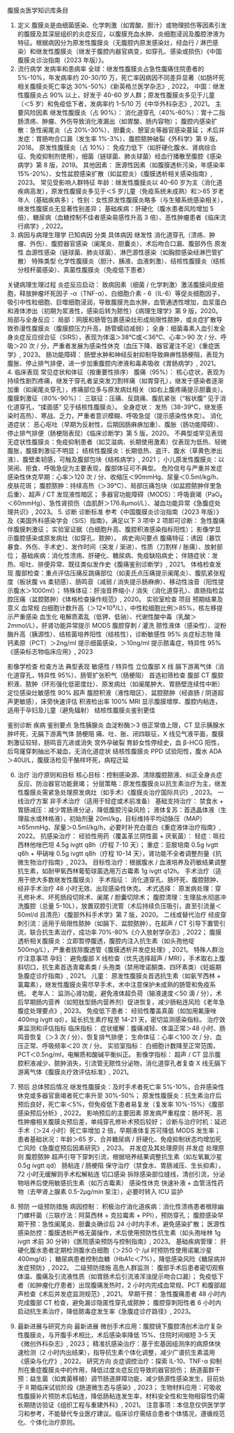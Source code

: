 腹膜炎医学知识库条目
1. 定义
腹膜炎是由细菌感染、化学刺激（如胃酸、胆汁）或物理损伤等因素引发的腹膜及其深层组织的炎症反应，以腹膜充血水肿、炎细胞浸润及腹腔渗液为特征。根据病因分为原发性腹膜炎（无腹腔内原发感染灶，经血行 / 淋巴感染）和继发性腹膜炎（继发于腹腔内器官病变，如穿孔、感染或损伤）《中国腹膜炎诊治指南（2023 年版）》。
2. 流行病学
发病率和患病率
全球：继发性腹膜炎占急性腹痛住院患者的 5%-10%，年发病率约 20-30/10 万，死亡率因病因不同差异显著（如肠坏死相关腹膜炎死亡率达 30%-50%）《新英格兰医学杂志》, 2022。
中国：继发性腹膜炎占 90% 以上，好发于 40-60 岁人群；原发性腹膜炎多见于儿童（＜5 岁）和免疫低下者，发病率约 1-5/10 万《中华外科杂志》, 2021。
主要风险因素
继发性腹膜炎（占 90%）：
消化道穿孔（40%-60%）：胃十二指肠溃疡、肿瘤、外伤导致消化液漏出（如胃酸、肠内容物）；
腹腔内感染扩散：急性阑尾炎（占 20%-30%）、胆囊炎、憩室炎等器官感染蔓延；
术后并发症：胃肠吻合口漏（发生率 1%-3%）、腹腔脓肿破裂《外科学》第 9 版，2018。
原发性腹膜炎（占 10%）：
免疫力低下（如肝硬化腹水、肾病综合征、免疫抑制剂使用），细菌（链球菌、肺炎球菌）经血行播散至腹腔《感染病学》第 8 版，2019。
其他因素：
医源性因素（如腹膜透析污染，年感染率 15%-20%）、女性盆腔感染扩散（如盆腔炎）《腹膜透析相关感染指南》, 2023。
常见受影响人群特征
年龄：继发性腹膜炎以 40-60 岁为主（消化道疾病高发），原发性腹膜炎多见于＜5 岁儿童（免疫系统未成熟）和＞65 岁老年人（基础疾病多）；
性别：女性原发性腹膜炎略多（与生殖系统感染相关），继发性腹膜炎无显著性别差异；
基础疾病：肝硬化（腹水患者风险增加 5 倍）、糖尿病（血糖控制不佳者感染易感性升高 3 倍）、恶性肿瘤患者《临床流行病学》, 2022。
3. 病因与病理生理学
已知病因
分类
具体病因
继发性
消化道穿孔（溃疡、肿瘤、外伤）、腹腔器官感染（阑尾炎、胆囊炎）、术后吻合口漏、腹部外伤
原发性
血源性感染（链球菌、肺炎球菌）、淋巴源性感染（如胸腔感染经淋巴管扩散）
特殊类型
化学性腹膜炎（胆汁、胰液、血液刺激）、结核性腹膜炎（结核分枝杆菌感染）、真菌性腹膜炎（免疫低下患者）

关键病理生理过程
炎症反应启动：
致病因素（细菌 / 化学刺激）激活腹膜间皮细胞，释放肿瘤坏死因子 -α（TNF-α）、白细胞介素 - 6（IL-6）等促炎细胞因子，吸引中性粒细胞、巨噬细胞浸润，导致腹膜充血水肿，血管通透性增加，血浆蛋白和液体渗出（初期为浆液性，感染后转为脓性）《病理生理学》第 9 版，2020。
局部与全身反应：
局部：网膜和肠管包裹感染灶形成局限性脓肿，或炎症扩散导致弥漫性腹膜炎（腹膜腔压力升高，肠管蠕动减弱）；
全身：细菌毒素入血引发全身炎症反应综合征（SIRS），表现为体温＞38℃或＜36℃、心率＞90 次 / 分、呼吸＞20 次 / 分，严重者发展为感染性休克（血压下降、器官灌注不足）《重症医学》, 2023。
肠功能障碍：
肠壁水肿和神经反射抑制导致麻痹性肠梗阻，表现为腹胀、停止排气排便，进一步加重腹腔内渗液和毒素吸收《胃肠病学》, 2021。
4. 临床表现
常见症状和体征（按重要性排序）
腹痛（95%）：
核心症状，表现为持续性剧烈疼痛，继发于穿孔者呈突发刀割样痛（如胃穿孔），继发于感染者逐渐加重（如阑尾炎穿孔），疼痛部位多与原发病灶相关（如右上腹疼痛提示胆囊炎）。
腹膜刺激征（80%-90%）：
三联征：压痛、反跳痛、腹肌紧张（“板状腹” 见于消化道穿孔，“揉面感” 见于结核性腹膜炎）。
全身症状：
发热（38-39℃，继发感染时高热）、寒战、乏力，严重者意识模糊、呼吸急促（提示感染性休克）。
消化道症状：
恶心呕吐（早期为反射性，后期因肠麻痹加重）、腹胀（肠功能障碍）、停止排气排便（肠梗阻表现）《临床诊断学》第 5 版，2020。
不典型或罕见表现
无症状性腹膜炎：免疫抑制患者（如艾滋病、长期使用激素）仅表现为低热、轻微腹胀，腹膜刺激征不明显；
结核性腹膜炎：长期低热、盗汗、腹水（草黄色渗出液）、腹壁柔韧感，可触及腹部包块《结核病学》, 2021；
小儿原发性腹膜炎：以哭闹、拒食、呼吸急促为主要表现，腹部体征可不典型。
危险信号与严重并发症
感染性休克早期：心率＞120 次 / 分、收缩压＜90mmHg、尿量＜0.5ml/kg/h、皮肤花斑；
腹腔脓肿：持续高热（＞39℃）、局部压痛包块（如盆腔脓肿伴里急后重）、超声 / CT 发现液性暗区；
多器官功能障碍（MODS）：呼吸衰竭（PaO₂＜60mmHg）、急性肾损伤（血肌酐＞176.8μmol/L）、凝血功能异常《急腹症处理共识》, 2023。
5. 诊断
诊断标准
参考《中国腹膜炎诊治指南（2023 年版）》及《美国外科感染学会（SIS）指南》，满足以下 3 项中 2 项即可诊断：
急性腹痛伴腹膜刺激征；
实验室证据（白细胞升高、腹腔积液感染指标阳性）；
影像学显示腹腔感染或原发病灶（如穿孔、脓肿）。
病史询问要点
腹痛特征：诱因（暴饮暴食、外伤、手术史）、发作时间（突发 / 渐进）、性质（刀割样 / 胀痛）、放射部位；
基础疾病：消化性溃疡、肝硬化、糖尿病、免疫缺陷病史；
伴随症状：发热、呕吐、排便异常、既往类似发作史《腹痛鉴别诊断学》, 2021。
体格检查发现
腹部检查：重点评估压痛反跳痛部位（如麦氏点压痛提示阑尾炎）、腹肌紧张程度（板状腹 vs 柔韧感）、肠鸣音（减弱 / 消失提示肠麻痹）、移动性浊音（阳性提示腹水＞1000ml）；
特殊体征：肝浊音界缩小 / 消失（消化道穿孔）、直肠指检盆腔压痛（盆腔脓肿）《体格检查操作规范》, 2020。
实验室检查
项目
预期结果及意义
血常规
白细胞计数升高（＞12×10⁹/L），中性粒细胞比例＞85%，核左移提示严重感染
血生化
电解质紊乱（低钾、低钠）、代谢性酸中毒（乳酸＞2mmol/L），肝肾功能异常提示 MODS
腹腔穿刺 / 灌洗
脓性液体（感染性）、淀粉酶升高（胰源性）、结核菌培养阳性（结核性），诊断敏感性 95%
炎症标志物
降钙素原（PCT）＞2ng/ml 提示细菌感染，＞10ng/ml 提示脓毒症，特异性 95%《感染标志物临床应用》, 2023

影像学检查
检查方法
典型表现
敏感性 / 特异性
立位腹部 X 线
膈下游离气体（消化道穿孔，特异性 95%）、肠管扩张积气（肠梗阻）
首选初筛检查
腹部 CT
腹腔积液、脓肿（环形强化低密度灶）、原发病灶（如阑尾肿大、胃肠壁连续性中断）
定位感染灶敏感性 90%
超声
腹腔积液（液性暗区）、盆腔脓肿（经直肠 / 阴道超声更敏感），床旁快速评估
积液检出率 100%
MRI
显示腹膜增厚、腹腔内粘连，适用于孕妇及儿童（避免辐射）
结核性腹膜炎鉴别更佳

鉴别诊断
疾病
鉴别要点
急性胰腺炎
血淀粉酶＞3 倍正常值上限，CT 显示胰腺水肿坏死，无膈下游离气体
肠梗阻
痛、吐、胀、闭四联征，X 线见气液平面，腹膜刺激征较轻，肠鸣音亢进或消失
宫外孕破裂
育龄女性停经史，血 β-HCG 阳性，后穹窿穿刺抽出不凝血，无消化道症状
结核性腹膜炎
PPD 试验阳性，腹水 ADA＞40U/L，腹膜活检见干酪样坏死，病程迁延

6. 治疗
治疗原则和目标
核心目标：控制感染源、清除腹腔脓液、纠正全身炎症反应、防治器官功能衰竭；
分层策略：原发性腹膜炎以抗生素治疗为主，继发性腹膜炎需紧急处理原发病灶（如手术）《腹膜炎治疗国际共识》, 2023。
一线治疗方案
非手术治疗（适用于轻症或术前准备）
基础支持治疗：
禁食水 + 胃肠减压：减少胃肠液分泌，降低腹腔污染风险；
液体复苏：首选晶体液（生理盐水或林格液），初始剂量 20ml/kg，目标维持平均动脉压（MAP）≥65mmHg、尿量＞0.5ml/kg/h，必要时补充白蛋白《重症液体治疗指南》, 2022。
抗感染治疗：
经验性用药（覆盖革兰阴性菌 + 厌氧菌）：
轻症：哌拉西林他唑巴坦 4.5g ivgtt q8h（疗程 7-10 天）；
重症：亚胺培南 0.5g ivgtt q6h + 甲硝唑 0.5g ivgtt q8h（疗程 10-14 天），肾功能不全者调整剂量《抗微生物治疗指南》, 2023。
目标性治疗：根据腹水 / 血液培养及药敏结果调整抗生素，如耐甲氧西林葡萄球菌选用万古霉素 1g ivgtt q12h。
手术治疗（适用于绝大多数继发性腹膜炎）
手术指征：
消化道穿孔、肠坏死、腹腔脓肿、经非手术治疗 48 小时无效、出现感染性休克。
术式选择：
原发病处理：穿孔修补术、坏死肠段切除术、阑尾 / 胆囊切除术；
腹腔清理：生理盐水彻底冲洗腹腔（总量 5-10L），放置双腔引流管（术后持续负压吸引，直至引流量＜50ml/d 且清亮）《腹部外科手术学》第 7 版，2020。
二线或替代治疗
经皮穿刺引流：适用于局限性脓肿（如膈下、盆腔脓肿），在超声 / CT 引导下置管引流，联合抗生素治疗，成功率 70%-80%《介入放射学杂志》, 2022；
腹膜透析相关腹膜炎：立即暂停腹透，腹腔内注入抗生素（如头孢他啶 500mg/L），严重者拔除腹透管《腹膜透析并发症处理》, 2021。
特殊人群治疗注意事项
孕妇：
避免腹部 X 线检查（优先选择超声 / MRI），手术取右上腹斜切口，抗生素首选青霉素类 / 头孢类（禁用喹诺酮类、四环素类）《妊娠期急腹症诊疗指南》, 2021。
儿童：
原发性腹膜炎首选抗生素（如氨苄西林 + 氯霉素），继发性腹膜炎需尽早手术，术中注意保护未成熟的肠管和免疫系统。
老年人：
监测心肾功能，避免液体超负荷（输液速度＜50 滴 / 分），术后早期肠内营养（如短肽型肠内营养剂）促进恢复，减少肠粘连风险《老年急腹症处理要点》, 2023。
免疫低下患者：
经验性覆盖真菌（如加用氟康唑 400mg ivgtt qd），延长抗生素疗程至 14-21 天，密切监测感染指标。
治疗效果监测和评估指标
临床指标：
症状缓解：腹痛减轻、体温正常＞48 小时、肠鸣音恢复（＞3 次 / 分）、恢复排气排便；
生命体征：心率＜100 次 / 分、血压正常、呼吸频率＜20 次 / 分。
实验室指标：
白细胞计数降至正常范围，PCT＜0.5ng/ml，电解质和酸碱平衡纠正。
影像学指标：
超声 / CT 显示腹腔积液减少、脓肿消失，引流管无脓性分泌物，消化道穿孔者复查 X 线无膈下游离气体《腹膜炎疗效评估标准》, 2021。
7. 预后
总体预后情况
继发性腹膜炎：及时手术者死亡率 5%-10%，合并感染性休克或多器官衰竭者死亡率升至 30%-50%；
原发性腹膜炎：抗生素治疗后预后良好，死亡率＜5%，但免疫低下患者易复发（复发率 10%-15%）《腹部感染预后分析》, 2022。
影响预后的主要因素
原发病严重程度：肠坏死、恶性肿瘤相关腹膜炎预后差，单纯穿孔修补术预后较好；
诊断与治疗时机：延迟手术（＞24 小时）死亡率增加 2 倍，早期液体复苏可降低 MODS 发生率；
患者基础状况：年龄＞65 岁、合并糖尿病 / 肝硬化、免疫抑制状态均增加死亡风险《急腹症预后因素研究》, 2023。
并发症及其处理原则
并发症
处理原则
腹腔脓肿
超声引导下穿刺引流，根据培养结果调整抗生素（如左氧氟沙星 0.5g ivgtt qd）
肠粘连 / 肠梗阻
保守治疗（禁食水、胃肠减压、生长抑素），72 小时无缓解则手术松解粘连
切口感染
拆除感染部位缝线，清创引流，分泌物培养后使用敏感抗生素（如万古霉素）
感染性休克
快速补液 + 血管活性药物（去甲肾上腺素 0.5-2μg/min 泵注），必要时转入 ICU 监护

8. 预防
一级预防措施
病因控制：
积极治疗消化道疾病：消化性溃疡患者根除幽门螺杆菌（三联疗法：阿莫西林 + 克拉霉素 + PPI），预防穿孔；
腹腔感染早期干预：急性阑尾炎、胆囊炎确诊后 24 小时内手术，避免感染扩散；
医源性感染防控：腹膜透析严格无菌操作，术后使用预防性抗生素（如头孢唑林 1g ivgtt 术前 30 分钟）《医院感染预防与控制指南》, 2023。
基础疾病管理：
肝硬化腹水患者定期检测腹水白细胞（＞250 个 /μl 时预防性使用诺氟沙星 400mg/d）；
糖尿病患者控制血糖（HbA1c＜7%），降低感染风险《糖尿病并发症预防》, 2022。
二级预防措施
高危人群监测：
腹部手术后患者密切观察体温、腹痛及引流液性质（如胃肠术后引流液浑浊提示吻合口漏）；
免疫低下者（如肿瘤化疗患者）出现腹痛发热时，2 小时内完成血常规、PCT 和腹部超声检查《术后并发症监测规范》, 2021。
早期干预：
急性腹痛患者 48 小时内完成腹部 CT 检查，避免漏诊隐匿性穿孔或脓肿；
腹腔穿刺阳性者 6 小时内启动抗生素治疗，降低脓毒症发生率《急腹症诊疗路径》, 2023。
9. 最新进展与研究方向
最新进展
微创手术应用：腹腔镜下腹腔清创术治疗复杂性腹膜炎，与开腹手术相比，术后感染率降低 15%、住院时间缩短 3-5 天《微创外科杂志》, 2023；
精准抗感染治疗：基于宏基因组测序的病原体快速检测（2 小时内出结果），指导抗生素个体化调整，减少广谱抗生素滥用《感染与化疗》, 2022。
研究方向
炎症调控治疗：探索 IL-10、TNF-α 抑制剂在重症腹膜炎中的作用，降低过度炎症反应导致的器官损伤；
肠道菌群干预：益生菌（如粪菌移植）调节肠道屏障功能，减少肠源性感染发生，目前处于 Ⅱ 期临床试验阶段《肠道微生态与感染》, 2023；
生物材料应用：可吸收性腹膜补片预防术后粘连，降低肠粘连发生率，材料安全性和生物相容性仍需长期随访验证《组织工程与重建外科》, 2021。
注意事项：本信息仅供医学学习和参考，不能替代专业医疗建议。临床诊疗需结合患者个体情况，遵循规范化、个体化治疗原则。